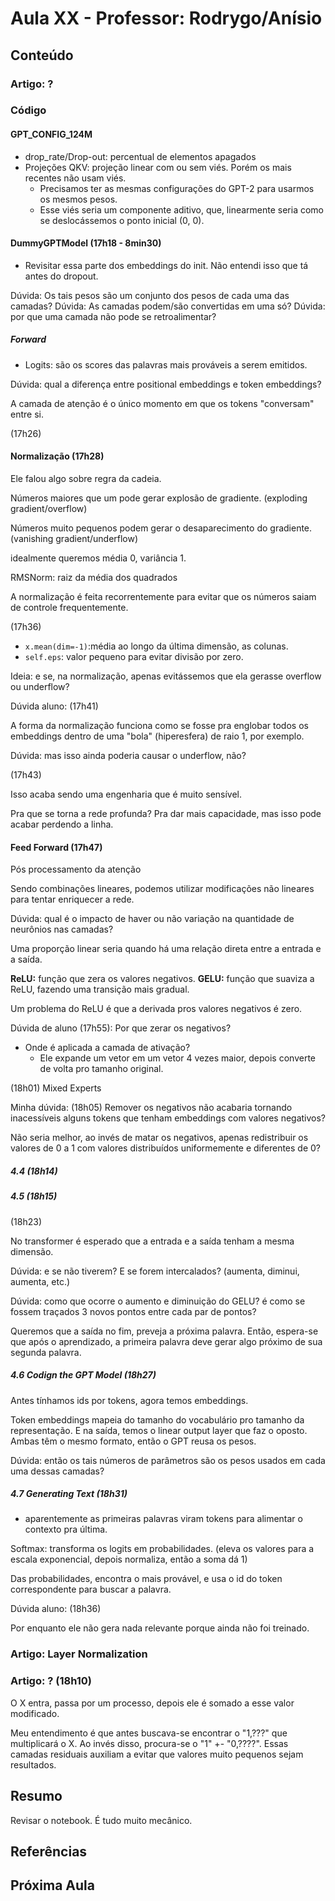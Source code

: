 # Aula XX - Professor: Rodrygo/Anísio

## Conteúdo

### Artigo: ?

### Código

#### GPT_CONFIG_124M

- drop_rate/Drop-out: percentual de elementos apagados
- Projeções QKV: projeção linear com ou sem viés. Porém os mais recentes não usam viés.
  - Precisamos ter as mesmas configurações do GPT-2 para usarmos os mesmos pesos.
  - Esse viés seria um componente aditivo, que, linearmente seria como se deslocássemos o ponto inicial (0, 0).

#### DummyGPTModel (17h18 - 8min30)

- Revisitar essa parte dos embeddings do init. Não entendi isso que tá antes do dropout.

Dúvida: Os tais pesos são um conjunto dos pesos de cada uma das camadas?
Dúvida: As camadas podem/são convertidas em uma só?
Dúvida: por que uma camada não pode se retroalimentar?

##### Forward

- Logits: são os scores das palavras mais prováveis a serem emitidos.

Dúvida: qual a diferença entre positional embeddings e token embeddings?

A camada de atenção é o único momento em que os tokens "conversam" entre si.

(17h26)

#### Normalização (17h28)

Ele falou algo sobre regra da cadeia.

Números maiores que um pode gerar explosão de gradiente. (exploding gradient/overflow)

Números muito pequenos podem gerar o desaparecimento do gradiente. (vanishing gradient/underflow)

idealmente queremos média 0, variância 1.

RMSNorm: raiz da média dos quadrados

A normalização é feita recorrentemente para evitar que os números saiam de controle frequentemente.

(17h36)

- `x.mean(dim=-1)`:média ao longo da última dimensão, as colunas.
- `self.eps`: valor pequeno para evitar divisão por zero.

Ideia: e se, na normalização, apenas evitássemos que ela gerasse overflow ou underflow?

Dúvida aluno: (17h41)

A forma da normalização funciona como se fosse pra englobar todos os embeddings dentro de uma "bola" (hiperesfera) de raio 1, por exemplo.

Dúvida: mas isso ainda poderia causar o underflow, não?

(17h43)

Isso acaba sendo uma engenharia que é muito sensível.

Pra que se torna a rede profunda? Pra dar mais capacidade, mas isso pode acabar perdendo a linha.

#### Feed Forward (17h47)

Pós processamento da atenção

Sendo combinações lineares, podemos utilizar modificações não lineares para tentar enriquecer a rede.

Dúvida: qual é o impacto de haver ou não variação na quantidade de neurônios nas camadas?

Uma proporção linear seria quando há uma relação direta entre a entrada e a saída.

**ReLU:** função que zera os valores negativos.
**GELU:** função que suaviza a ReLU, fazendo uma transição mais gradual.

Um problema do ReLU é que a derivada pros valores negativos é zero.

Dúvida de aluno (17h55): Por que zerar os negativos?

- Onde é aplicada a camada de ativação?
  - Ele expande um vetor em um vetor 4 vezes maior, depois converte de volta pro tamanho original.

(18h01) Mixed Experts

Minha dúvida: (18h05) Remover os negativos não acabaria tornando inacessíveis alguns tokens que tenham embeddings com valores negativos?

Não seria melhor, ao invés de matar os negativos, apenas redistribuir os valores de 0 a 1 com valores distribuídos uniformemente e diferentes de 0?

##### 4.4 (18h14)

##### 4.5 (18h15)

(18h23)

No transformer é esperado que a entrada e a saída tenham a mesma dimensão.

Dúvida: e se não tiverem? E se forem intercalados? (aumenta, diminui, aumenta, etc.)

Dúvida: como que ocorre o aumento e diminuição do GELU? é como se fossem traçados 3 novos pontos entre cada par de pontos?

Queremos que a saída no fim, preveja a próxima palavra. Então, espera-se que após o aprendizado, a primeira palavra deve gerar algo próximo de sua segunda palavra.

##### 4.6 Codign the GPT Model (18h27)

Antes tínhamos ids por tokens, agora temos embeddings.

Token embeddings mapeia do tamanho do vocabulário pro tamanho da representação. E na saída, temos o linear output layer que faz o oposto. Ambas têm o mesmo formato, então o GPT reusa os pesos.

Dúvida: então os tais números de parâmetros são os pesos usados em cada uma dessas camadas?

##### 4.7 Generating Text (18h31)

- aparentemente as primeiras palavras viram tokens para alimentar o contexto pra última.

Softmax: transforma os logits em probabilidades. (eleva os valores para a escala exponencial, depois normaliza, então a soma dá 1)

Das probabilidades, encontra o mais provável, e usa o id do token correspondente para buscar a palavra.

Dúvida aluno: (18h36)

Por enquanto ele não gera nada relevante porque ainda não foi treinado.

### Artigo: Layer Normalization

### Artigo: ? (18h10)

O X entra, passa por um processo, depois ele é somado a esse valor modificado.

Meu entendimento é que antes buscava-se encontrar o "1,???" que multiplicará o X. Ao invés disso, procura-se o "1" +- "0,????". Essas camadas residuais auxiliam a evitar que valores muito pequenos sejam resultados.

## Resumo

Revisar o notebook. É tudo muito mecânico.

## Referências

## Próxima Aula
